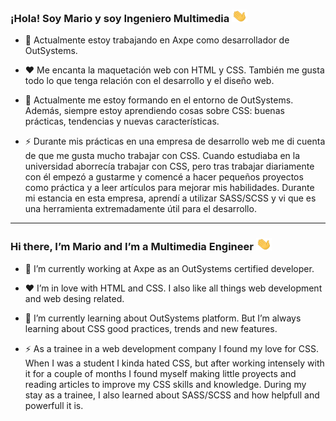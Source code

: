 ### ¡Hola! Soy Mario y soy Ingeniero Multimedia <img src="https://github.com/md6-0/md6-0/blob/main/assets/wave.gif" width="25px" height="20px" alt="hola">


- 🔭 Actualmente estoy trabajando en Axpe como desarrollador de OutSystems.

- ❤️ Me encanta la maquetación web con HTML y CSS. También me gusta todo lo que tenga relación con el desarrollo y el diseño web.

- 🌱 Actualmente me estoy formando en el entorno de OutSystems. Además, siempre estoy aprendiendo cosas sobre CSS: buenas prácticas, tendencias y nuevas características.

- ⚡ Durante mis prácticas en una empresa de desarrollo web me di cuenta de que me gusta mucho trabajar con CSS. Cuando estudiaba en la universidad aborrecía trabajar con CSS, pero tras trabajar diariamente con él empezó a gustarme y comencé a hacer pequeños proyectos como práctica y a leer artículos para mejorar mis habilidades. Durante mi estancia en esta empresa, aprendí a utilizar SASS/SCSS y vi que es una herramienta extremadamente útil para el desarrollo.

___

### Hi there, I’m Mario and I’m a Multimedia Engineer <img src="https://github.com/md6-0/md6-0/blob/main/assets/wave.gif" width="25px" height="20px" alt="Hi there">

- 🔭 I’m currently working at Axpe as an OutSystems certified developer.

- ❤️ I’m in love with HTML and CSS. I also like all things web development and web desing related.

- 🌱 I’m currently learning about OutSystems platform. But I’m always learning about CSS good practices, trends and new features.

- ⚡ As a trainee in a web development company I found my love for CSS. When I was a student I kinda hated CSS, but after working intensely with it for a couple of months I found myself making little proyects and reading articles to improve my CSS skills and knowledge. During my stay as a trainee, I also learned about SASS/SCSS and how helpfull and powerfull it is.


<!--
**md6-0/md6-0** is a ✨ _special_ ✨ repository because its `README.md` (this file) appears on your GitHub profile.

Here are some ideas to get you started:

- 🔭 I’m currently working on ...
- 🌱 I’m currently learning ...
- 👯 I’m looking to collaborate on ...
- 🤔 I’m looking for help with ...
- 💬 Ask me about ...
- 📫 How to reach me: ...
- 😄 Pronouns: ...
- ⚡ Fun fact: ...
-->
